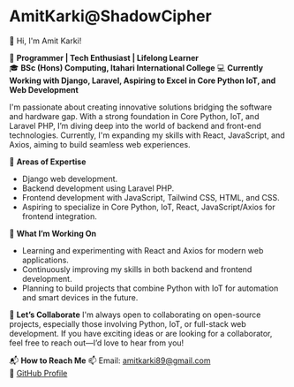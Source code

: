 # AmitKarki@ShadowCipher
👋 Hi, I'm Amit Karki!

🔧 **Programmer | Tech Enthusiast | Lifelong Learner**  
🎓 **BSc (Hons) Computing, Itahari International College**
💻 **Currently Working with Django, Laravel, Aspiring to Excel in Core Python IoT, and Web Development**

I'm passionate about creating innovative solutions bridging the software and hardware gap. With a strong foundation in Core Python, IoT,
and Laravel PHP, I’m diving deep into the world of backend and front-end technologies. Currently, I'm expanding my skills with React, JavaScript, and Axios, 
aiming to build seamless web experiences.

🌟 **Areas of Expertise**
- Django web development.
- Backend development using Laravel PHP.
- Frontend development with JavaScript, Tailwind CSS, HTML, and CSS.
- Aspiring to specialize in Core Python, IoT, React, JavaScript/Axios for frontend integration.

🔭 **What I’m Working On**
- Learning and experimenting with React and Axios for modern web applications.
- Continuously improving my skills in both backend and frontend development.
- Planning to build projects that combine Python with IoT for automation and smart devices in the future.

🤝 **Let’s Collaborate**
I'm always open to collaborating on open-source projects, especially those involving Python, IoT, or full-stack web development.
If you have exciting ideas or are looking for a collaborator, feel free to reach out—I’d love to hear from you!

📬 **How to Reach Me**
📫 Email: amitkarki89@gmail.com  
💼 [GitHub Profile](https://github.com/Amit1212karki)
